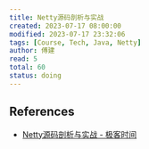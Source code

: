 ```yaml
---
title: Netty源码剖析与实战
created: 2023-07-17 08:00:00
modified: 2023-07-17 23:32:06
tags: [Course, Tech, Java, Netty]
author: 傅建
read: 5
total: 60
status: doing
---
```


## References

- [Netty源码剖析与实战 - 极客时间](https://localhost/#)
